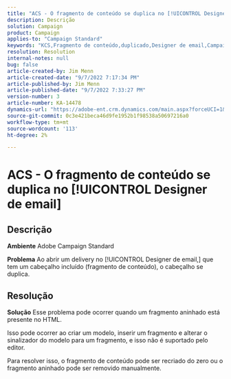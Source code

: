 ```yaml
---
title: "ACS - O fragmento de conteúdo se duplica no [!UICONTROL Designer de email]"
description: Descrição
solution: Campaign
product: Campaign
applies-to: "Campaign Standard"
keywords: "KCS,Fragmento de conteúdo,duplicado,Designer de email,Campaign Standard"
resolution: Resolution
internal-notes: null
bug: false
article-created-by: Jim Menn
article-created-date: "9/7/2022 7:17:34 PM"
article-published-by: Jim Menn
article-published-date: "9/7/2022 7:33:27 PM"
version-number: 3
article-number: KA-14478
dynamics-url: "https://adobe-ent.crm.dynamics.com/main.aspx?forceUCI=1&pagetype=entityrecord&etn=knowledgearticle&id=2ce9b3b5-e12e-ed11-9db1-0022480866ad"
source-git-commit: 0c3e421beca46d9fe1952b1f98538a50697216a0
workflow-type: tm+mt
source-wordcount: '113'
ht-degree: 2%

---
```


# ACS - O fragmento de conteúdo se duplica no [!UICONTROL Designer de email]

## Descrição


<b>Ambiente</b>
Adobe Campaign Standard

<b>Problema</b>
Ao abrir um delivery no [!UICONTROL Designer de email,] que tem um cabeçalho incluído (fragmento de conteúdo), o cabeçalho se duplica.


## Resolução


<b>Solução</b>
Esse problema pode ocorrer quando um fragmento aninhado está presente no HTML.

Isso pode ocorrer ao criar um modelo, inserir um fragmento e alterar o sinalizador do modelo para um fragmento, e isso não é suportado pelo editor.

Para resolver isso, o fragmento de conteúdo pode ser recriado do zero ou o fragmento aninhado pode ser removido manualmente.
